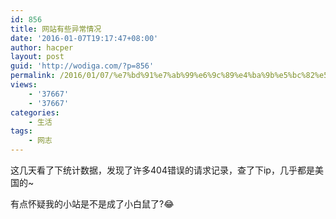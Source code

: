 ```yaml
---
id: 856
title: 网站有些异常情况
date: '2016-01-07T19:17:47+08:00'
author: hacper
layout: post
guid: 'http://wodiga.com/?p=856'
permalink: /2016/01/07/%e7%bd%91%e7%ab%99%e6%9c%89%e4%ba%9b%e5%bc%82%e5%b8%b8%e6%83%85%e5%86%b5/
views:
    - '37667'
    - '37667'
categories:
    - 生活
tags:
    - 网志
---
```


这几天看了下统计数据，发现了许多404错误的请求记录，查了下ip，几乎都是美国的~

有点怀疑我的小站是不是成了小白鼠了?😂